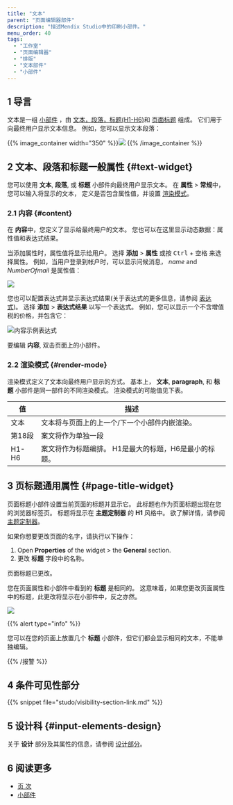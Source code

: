 ```yaml
---
title: "文本"
parent: "页面编辑器部件"
description: "描述Mendix Studio中的印刷小部件。"
menu_order: 40
tags:
  - "工作室"
  - "页面编辑器"
  - "排版"
  - "文本部件"
  - "小部件"
---
```


## 1 导言

文本是一组 [小部件](page-editor-widgets) ，由 [文本，段落，标题(H1-H6)](#text-widget)和 [页面标题](#page-title-widget) 组成。 它们用于向最终用户显示文本信息。 例如，您可以显示文本段落：

{{% image_container width="350" %}}![](attachments/page-editor-widgets-text/paragraph-example.png)
{{% /image_container %}}

## 2 文本、段落和标题一般属性 {#text-widget}

您可以使用 **文本**, **段落**, 或 **标题** 小部件向最终用户显示文本。 在 **属性** > **常规**中，您可以输入将显示的文本， 定义是否包含属性值，并设置 [渲染模式](#render-mode)。

### 2.1 内容 {#content}

在 **内容**中，您定义了显示给最终用户的文本。 您也可以在这里显示动态数据：属性值和表达式结果。

当添加属性时，属性值将显示给用户。 选择 **添加** > **属性** 或按 <kbd>Ctrl</kbd> + <kbd>空格</kbd> 来选择属性。  例如，当用户登录到帐户时，可以显示问候消息， *name* and *NumberOfmail* 是属性值：

![](attachments/page-editor-widgets-text/content-example.png)

您也可以配置表达式并显示表达式结果(关于表达式的更多信息，请参阅 [表达式](expressions))。 选择 **添加** > **表达式结果** 以写一个表达式。 例如，您可以显示一个不含增值税的价格，并包含它：

![内容示例表达式](attachments/page-editor-widgets-text/content-example-expression.png)

要编辑 **内容**, 双击页面上的小部件。


### 2.2 渲染模式 {#render-mode}

渲染模式定义了文本向最终用户显示的方式。 基本上， **文本**, **paragraph**, 和 **标题** 小部件是同一部件的不同渲染模式。 渲染模式的可能值见下表。

| 值     | 描述                            |
| ----- | ----------------------------- |
| 文本    | 文本将与页面上的上一个/下一个小部件内嵌渲染。       |
| 第18段  | 案文将作为单独一段                     |
| H1-H6 | 案文将作为标题编排。 H1是最大的标题，H6是最小的标题。 |

## 3 页标题通用属性 {#page-title-widget}

页面标题小部件设置当前页面的标题并显示它。 此标题也作为页面标题出现在您的浏览器标签页。  标题将显示在 **主题定制器** 的 **H1** 风格中。 欲了解详情，请参阅 [主题定制器](theme-customizer)。

如果你想要更改页面的名字，请执行以下操作：

1. Open **Properties** of the widget > the **General** section.
2. 更改 **标题** 字段中的名称。

页面标题已更改。

您在页面属性和小部件中看到的 **标题** 是相同的。 这意味着，如果您更改页面属性中的标题，此更改将显示在小部件中，反之亦然。

![](attachments/page-editor-widgets-text/page-title-interrelation.png)



{{% alert type="info" %}}

您可以在您的页面上放置几个 **标题** 小部件，但它们都会显示相同的文本，不能单独编辑。

{{% /报警 %}}

## 4 条件可见性部分

{{% snippet file="studo/visibility-section-link.md" %}}

## 5 设计科 {#input-elements-design}

关于 **设计** 部分及其属性的信息，请参阅 [设计部分](page-editor-widgets-design-section)。

## 6 阅读更多

* [页 次](page-editor)
* [小部件](页面编辑器部件)
